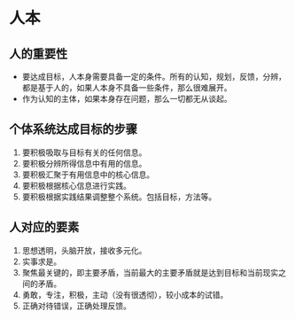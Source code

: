 # 人本

## 人的重要性

- 要达成目标，人本身需要具备一定的条件。所有的认知，规划，反馈，分辨，都是基于人的，如果人本身不具备一些条件，那么很难展开。
- 作为认知的主体，如果本身存在问题，那么一切都无从谈起。

## 个体系统达成目标的步骤

1. 要积极吸取与目标有关的任何信息。
2. 要积极分辨所得信息中有用的信息。
3. 要积极汇聚于有用信息中的核心信息。
4. 要积极根据核心信息进行实践。
5. 要积极根据实践结果调整整个系统。包括目标，方法等。

## 人对应的要素


1. 思想透明，头脑开放，接收多元化。
2. 实事求是。
3. 聚焦最关键的，即主要矛盾，当前最大的主要矛盾就是达到目标和当前现实之间的矛盾。
4. 勇敢，专注，积极，主动（没有很透彻），较小成本的试错。
5. 正确对待错误，正确处理反馈。
